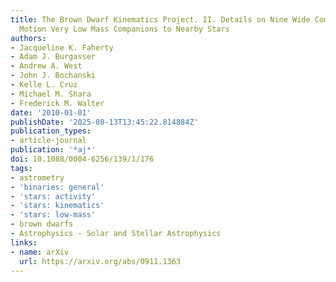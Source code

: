 ```yaml
---
title: The Brown Dwarf Kinematics Project. II. Details on Nine Wide Common Proper
  Motion Very Low Mass Companions to Nearby Stars
authors:
- Jacqueline K. Faherty
- Adam J. Burgasser
- Andrew A. West
- John J. Bochanski
- Kelle L. Cruz
- Michael M. Shara
- Frederick M. Walter
date: '2010-01-01'
publishDate: '2025-08-13T13:45:22.814884Z'
publication_types:
- article-journal
publication: '*aj*'
doi: 10.1088/0004-6256/139/1/176
tags:
- astrometry
- 'binaries: general'
- 'stars: activity'
- 'stars: kinematics'
- 'stars: low-mass'
- brown dwarfs
- Astrophysics - Solar and Stellar Astrophysics
links:
- name: arXiv
  url: https://arxiv.org/abs/0911.1363
---
```

